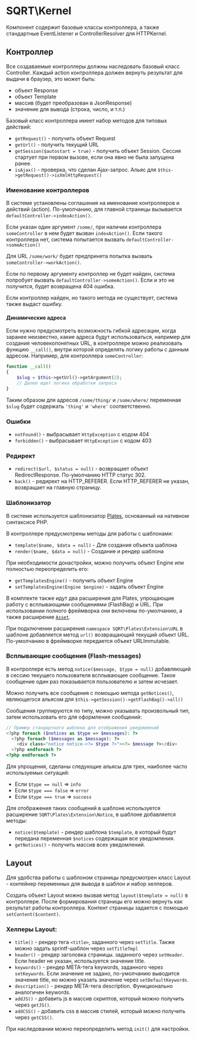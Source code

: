 # SQRT\Kernel

Компонент содержит базовые классы контроллера, а также стандартные EventListener и ControllerResolver для HTTPKernel.

## Контроллер

Все создаваемые контроллеры должны наследовать базовый класс Controller. Каждый action контроллера должен вернуть 
результат для выдачи в браузер, это может быть:

* объект Response
* объект Template
* массив (будет преобразован в JsonResponse)
* значение для вывода (строка, число, и т.п.)

Базовый класс контроллера имеет набор методов для типовых действий:

* `getRequest()` - получить объект Request 
* `getUrl()` - получить текущий URL
* `getSession($autostart = true)` - получить объект Session. Сессия стартует при первом вызове, если она явно не была 
запущена ранее.
* `isAjax()` - проверка, что сделан Ajax-запрос. Альяс для `$this->getRequest()->isXmlHttpRequest()`

### Именование контроллеров

В системе установлены соглашения на именование контроллеров и действий (action). По-умолчанию, для главной страницы 
вызывается `defaultController->indexAction()`.

Если указан один аргумент `/some/`, при наличии контроллера `someController` в нем будет вызван `indexAction()`. 
Если такого контроллера нет, система попытается вызвать `defaultController->someAction()`

Для URL `/some/work/` будет предпринята попытка вызвать `someController->workAction()`.

Если по первому аргументу контроллер не будет найден, система попробует вызвать `defaultController->someAction()`. 
Если и это не получится, будет возвращена 404 ошибка.

Если контроллер найден, но такого метода не существует, система также выдаст ошибку. 

#### Динамические адреса

Если нужно предусмотреть возможность гибкой адресации, когда заранее неизвестно, какие адреса будут использоваться,
например для создания человекопонятных URL, в контроллере можно реализовать функцию `__call()`, внутри которой 
определять логику работы с данным адресом. Например, для контроллера `someController`:
 
~~~ php
function __call()
{
    $slug = $this->getUrl()->getArgument(2);
    // Далее идет логика обработки запроса 
}
~~~
    
Таким образом для адресов `/some/thing/` и `/some/where/` переменная `$slug` будет содержать `'thing'` и `'where'` соответственно.

### Ошибки

* `notFound()` - выбрасывает `HttpException` с кодом 404
* `forbidden()` - выбрасывает `HttpException` c кодом 403
     
### Редирект

* `redirect($url, $status = null)` - возвращает объект RedirectResponse. По-умолчанию HTTP статус 302.
* `back()` - редирект на HTTP_REFERER. Если HTTP_REFERER не указан, возвращает на главную страницу. 

### Шаблонизатор

В системе используется шаблонизатор [Plates](http://platesphp.com), основанный на нативном синтаксисе PHP.

В контроллере предусмотрены методы для работы с шаблонами:

* `template($name, $data = null)` - Для создания объекта шаблона 
* `render($name, $data = null)` - Создание и рендер шаблона

При необходимости донастройки, можно получить объект Engine или полностью переопределить его:

* `getTemplatesEngine()` - получить объект Engine
* `setTemplatesEngine(Engine $engine)` - задать объект Engine

В комплекте также идут два расширения для Plates, упрощающие работу с всплывающими сообщениями (FlashBag) и URL. 
При использовании полного фреймворка они включены по-умолчанию, а также расширение [`Asset`](http://platesphp.com/extensions/asset/).

При подключении расширения `namespace SQRT\Plates\Extension\URL` в шаблоне добавляется метод `url()` возвращающий 
текущий объект URL. По-умолчанию в фреймворке передается объект URLImmutable.

### Всплывающие сообщения (Flash-messages)

В контроллере есть метод `notice($message, $type = null)` добавляющий в сессию текущего пользователя всплывающее 
сообщение. Такое сообщение один раз показывается пользователю и затем исчезает.

Можно получить все сообщения с помощью метода `getNotices()`, являющегося альясом для `$this->getSession()->getFlashBag()->all()`

Сообщения группируются по типу, можно указывать произвольный тип, затем использовать его для оформления сообщений:
 
~~~ php
// Пример стандартного шаблона для отображения уведомлений
<?php foreach ($notices as $type => $messages): ?>
  <?php foreach ($messages as $message): ?>
    <div class="notice notice-<?= $type ?>"><?= $message ?></div>
  <?php endforeach ?>
<?php endforeach ?>
~~~

Для упрощения, сделаны следующие альясы для трех, наиболее часто используемых ситуаций:

* Если `$type == null` => `info`
* Если `$type === false` => `error`
* Если `$type === true` => `success`
  
Для отображения таких сообщений в шаблоне используется расширение `SQRT\Plates\Extension\Notice`, в шаблоне добавляется методы:

* `notice($template)` - рендер шаблона `$template`, в который будут передана переменная `$notices` содержащая все уведомления.
* `getNotices()` - получить массив всех уведомлений.

## Layout

Для удобства работы с шаблоном страницы предусмотрен класс Layout - контейнер переменных для вывода в шаблон и набор хелперов.
  
Создать объект Layout можно вызвав метод `layout($template = null)` в контроллере. После формирования страницы его можно 
вернуть как результат работы контроллера. Контент страницы задается с помощью `setContent($content)`.

### Хелперы Layout:

* `title()` - рендер тега `<title>`, заданного через `setTitle`. Также можно задать sprintf-шаблон через `setTitleTmpl`
* `header()` - рендер заголовка страницы. заданного через `setHeader`. Если header не указан, используется значение title.
* `keywords()` - рендер META-тега keywords, заданного через `setKeywords`. Если значение не задано, по-умолчанию выводится значение title, но можно указать значение через `setDefaultKeywords`. 
* `description()` - рендер META-тега description. Функционально аналогичен keywords.
* `addJS()` - добавить js в массив скриптов, который можно получить через `getJS()`.
* `addCSS()` - добавить css в массив стилей, который можно получить через `getCSS()`.

При наследовании можно переопределить метод `init()` для настройки.